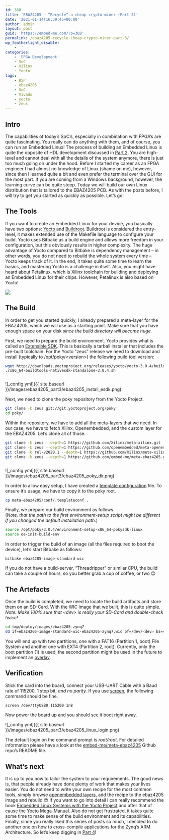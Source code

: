 ```yaml
---
id: 388
title: 'EBAZ4205 – “Recycle” a cheap crypto-miner (Part 3)'
date: '2021-01-14T16:39:45+00:00'
author: admin
layout: post
guid: 'https://embed-me.com/?p=388'
permalink: /ebaz4205-recycle-cheap-crypto-miner-part-3/
wp_featherlight_disable:
    - ''
categories:
    - 'FPGA Development'
    - SoC
    - Xilinx
    - Yocto
tags:
    - BSP
    - ebaz4205
    - SoC
    - Vivado
    - yocto
    - zeus
---
```


## Intro

The capabilities of today’s SoC’s, especially in combination with FPGA’s are quite fascinating. You really can do anything with them, and of course, you can run an Embedded Linux! The process of building an Embedded Linux is quite the opposite of HDL development discussed in [Part 2](https://embed-me.com/ebaz4205-recycle-cheap-crypto-miner-part-2/). You are high-level and cannot deal with all the details of the system anymore, there is just too much going on under the hood. Before I started my career as an FPGA engineer I had almost no knowledge of Linux (shame on me), however, since then I learned quite a bit and even prefer the terminal over the GUI for the most part. If you are coming from a Windows background, however, the learning curve can be quite steep. Today we will build our own Linux distribution that is tailored to the EBAZ4205 PCB. As with the posts before, I will try to get you started as quickly as possible. Let’s go!

## The Tools

If you want to create an Embedded Linux for your device, you basically have two options: [Yocto ](https://www.yoctoproject.org/)and [Buildroot](https://buildroot.org/). Buildroot is considered the entry-level, it makes extended use of the Makefile language to configure your build. Yocto uses Bitbake as a build engine and allows more freedom in your configuration, but this obviously results in higher complexity. The huge advantage of Yocto compared to Bitbake is dependency management – in other words, you do not need to rebuild the whole system every time – Yocto keeps track of it. In the end, it takes quite some time to learn the basics, and mastering Yocto is a challenge in itself. Also, you might have heard about Petalinux, which is Xilinx toolchain for building and deploying an Embedded Linux for their chips. However, Petalinux is also based on Yocto!

![](https://docs.yoctoproject.org/_static/YoctoProject_Logo_RGB.jpg)

## The Build

In order to get you started quickly, I already prepared a meta-layer for the EBAZ4205, which we will use as a starting point. Make sure that you have enough space on your disk *since the build directory will become huge.*

First, we need to prepare the build environment. Yocto provides what is called an [Extensible SDK](https://www.yoctoproject.org/docs/3.0.3/mega-manual/mega-manual.html#sdk-installing-the-extensible-sdk). This is basically a tarball installer that includes the pre-built toolchain. For the Yocto “zeus” release we need to download and install (typically to /opt/poky/&lt;version&gt;) the following build tool version:

``` bash
wget http://downloads.yoctoproject.org/releases/yocto/yocto-3.0.4/buildtools/x86_64-buildtools-nativesdk-standalone-3.0.4.sh
./x86_64-buildtools-nativesdk-standalone-3.0.4.sh
```

<div aria-hidden="true" class="wp-block-spacer" style="height:12px"></div>![_config.yml]({{ site.baseurl }}/images/ebaz4205_part3/ebaz4205_install_esdk.png)

Next, we need to clone the poky repository from the Yocto Project.

``` bash
git clone -b zeus git://git.yoctoproject.org/poky
cd poky/
```

Within the repository, we have to add all the meta-layers that we need. In our case, we have to fetch Xilinx, Openembedded, and the custom layer for the EBAZ4205. Let’s clone all of those.

``` bash
git clone -b zeus --depth=1 https://github.com/Xilinx/meta-xilinx.git
git clone -b zeus --depth=1 https://github.com/openembedded/meta-openembedded.git
git clone -b rel-v2020.1 --depth=1 https://github.com/Xilinx/meta-xilinx-tools.git
git clone -b zeus --depth=1 https://github.com/embed-me/meta-ebaz4205.git
```

<div aria-hidden="true" class="wp-block-spacer" style="height:12px"></div>![_config.yml]({{ site.baseurl }}/images/ebaz4205_part3/ebaz4205_poky_dir.png)

In order to allow easy setup, I have created a [template configuration](https://www.yoctoproject.org/docs/3.0.3/mega-manual/mega-manual.html#creating-a-custom-template-configuration-directory) file. To ensure it’s usage, we have to copy it to the poky root.

``` bash
cp meta-ebaz4205/conf/.templateconf .
```

Finally, we prepare our build environment as follows.   
(*Note, that the path to the first environment-setup script might be different if you changed the default installation path.*)

``` bash
source /opt/poky/3.0.4/environment-setup-x86_64-pokysdk-linux
source oe-init-build-env
```

In order to trigger the build of an image (all the files required to boot the device), let’s start Bitbake as follows:

``` batch
bitbake ebaz4205-image-standard-wic
```

If you do not have a build-server, “Threadripper” or similar CPU, the build can take a couple of hours, so you better grab a cup of coffee, or two 😉

## The Artefacts

Once the build is completed, we need to locate the build artifacts and store them on an SD-Card. With the WIC image that we built, this is quite simple.  
*Note: Make 100% sure that &lt;dev&gt; is really your SD-Card and double-check twice!*

``` bash
cd tmp/deploy/images/ebaz4205-zynq7
dd if=ebaz4205-image-standard-wic-ebaz4205-zynq7.wic of=/dev/<dev> bs=4096
```

You will end up with two partitions, one with a FAT16 (Partition 1, boot) File System and another one with EXT4 (Partition 2, root). Currently, only the boot partition (1) is used, the second partition might be used in the future to implement an [overlay](https://www.kernel.org/doc/html/latest/filesystems/overlayfs.html?highlight=overlayfs).

## Verification

Stick the card into the board, connect your USB-UART Cable with a Baud rate of 115200, 1 stop bit, *and no parity*. If you use [screen](https://www.man7.org/linux/man-pages/man1/screen.1.html), the following command should be fine.

``` bash
screen /dev/ttyUSB0 115200 1n8
```

Now power the board up and you should see it boot right away.

![_config.yml]({{ site.baseurl }}/images/ebaz4205_part3/ebaz4205_linux_login.png)

The default login on the command prompt is *root/root*. For detailed information please have a look at the [embed-me/meta-ebaz4205](https://github.com/embed-me/meta-ebaz4205) Github repo’s README file.

## What’s next

It is up to you now to tailor the system to your requirements. The good news is, that people already have done plenty of work that makes your lives easier. You do not need to write your own recipe for the most common tools, simply browse [openembedded layers](https://layers.openembedded.org/layerindex/branch/master/recipes/), add the recipe to the ebaz4205 image and rebuild 😉 If you want to go into detail I can really recommend the book [Embedded Linux Systems with the Yocto Project](https://www.goodreads.com/book/show/18965166-embedded-linux-systems-with-the-yocto-project?from_search=true&from_srp=true&qid=0vWIOJXP07&rank=2) and after that of cause the [Yocto Mega-Manual](https://www.yoctoproject.org/docs/3.1.2/mega-manual/mega-manual.html). Also do not get frustrated, it takes quite some time to make sense of the build environment and its capabilities. Finally, since you really liked this series of posts so much, I decided to do another one on how to cross-compile applications for the Zynq’s ARM Architecture. So let’s keep digging in [Part 4](https://embed-me.github.io/ebaz4205-recycle-cheap-crypto-miner-part-4/)!